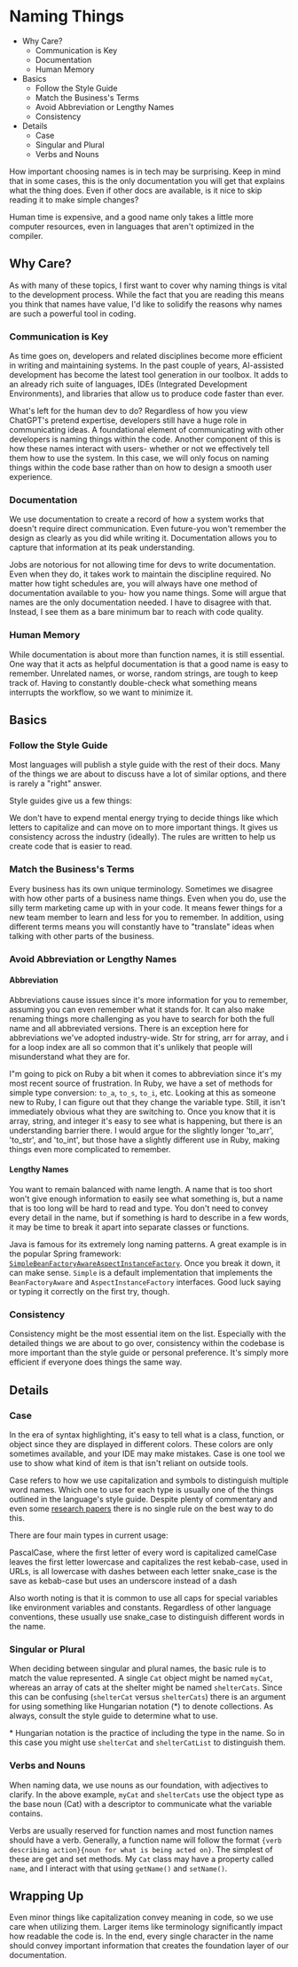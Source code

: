 # Naming Things

- Why Care?
  - Communication is Key
  - Documentation
  - Human Memory
- Basics
  - Follow the Style Guide
  - Match the Business's Terms
  - Avoid Abbreviation or Lengthy Names
  - Consistency
- Details
  - Case
  - Singular and Plural
  - Verbs and Nouns

How important choosing names is in tech may be surprising. Keep in mind that in some cases, this is the only documentation you will get that explains what the thing does. Even if other docs are available, is it nice to skip reading it to make simple changes?

Human time is expensive, and a good name only takes a little more computer resources, even in languages that aren't optimized in the compiler.

## Why Care?

As with many of these topics, I first want to cover why naming things is vital to the development process. While the fact that you are reading this means you think that names have value, I'd like to solidify the reasons why names are such a powerful tool in coding.

### Communication is Key

As time goes on, developers and related disciplines become more efficient in writing and maintaining systems. In the past couple of years, AI-assisted development has become the latest tool generation in our toolbox. It adds to an already rich suite of languages, IDEs (Integrated Development Environments), and libraries that allow us to produce code faster than ever.

What's left for the human dev to do? Regardless of how you view ChatGPT's pretend expertise, developers still have a huge role in communicating ideas. A foundational element of communicating with other developers is naming things within the code. Another component of this is how these names interact with users- whether or not we effectively tell them how to use the system. In this case, we will only focus on naming things within the code base rather than on how to design a smooth user experience.

### Documentation

We use documentation to create a record of how a system works that doesn't require direct communication. Even future-you won't remember the design as clearly as you did while writing it. Documentation allows you to capture that information at its peak understanding.

Jobs are notorious for not allowing time for devs to write documentation. Even when they do, it takes work to maintain the discipline required. No matter how tight schedules are, you will always have one method of documentation available to you- how you name things. Some will argue that names are the only documentation needed. I have to disagree with that. Instead, I see them as a bare minimum bar to reach with code quality.

### Human Memory

While documentation is about more than function names, it is still essential. One way that it acts as helpful documentation is that a good name is easy to remember. Unrelated names, or worse, random strings, are tough to keep track of. Having to constantly double-check what something means interrupts the workflow, so we want to minimize it.

## Basics

### Follow the Style Guide

Most languages will publish a style guide with the rest of their docs. Many of the things we are about to discuss have a lot of similar options, and there is rarely a "right" answer.

Style guides give us a few things:

We don't have to expend mental energy trying to decide things like which letters to capitalize and can move on to more important things.
It gives us consistency across the industry (ideally).
The rules are written to help us create code that is easier to read.

### Match the Business's Terms

Every business has its own unique terminology. Sometimes we disagree with how other parts of a business name things. Even when you do, use the silly term marketing came up with in your code. It means fewer things for a new team member to learn and less for you to remember. In addition, using different terms means you will constantly have to "translate" ideas when talking with other parts of the business.

### Avoid Abbreviation or Lengthy Names

#### Abbreviation

Abbreviations cause issues since it's more information for you to remember, assuming you can even remember what it stands for. It can also make renaming things more challenging as you have to search for both the full name and all abbreviated versions. There is an exception here for abbreviations we've adopted industry-wide. Str for string, arr for array, and i for a loop index are all so common that it's unlikely that people will misunderstand what they are for.

I"m going to pick on Ruby a bit when it comes to abbreviation since it's my most recent source of frustration. In Ruby, we have a set of methods for simple type conversion: `to_a`, `to_s`, `to_i`, etc. Looking at this as someone new to Ruby, I can figure out that they change the variable type. Still, it isn't immediately obvious what they are switching to. Once you know that it is array, string, and integer it's easy to see what is happening, but there is an understanding barrier there. I would argue for the slightly longer 'to_arr', 'to_str', and 'to_int', but those have a slightly different use in Ruby, making things even more complicated to remember.

#### Lengthy Names

You want to remain balanced with name length. A name that is too short won't give enough information to easily see what something is, but a name that is too long will be hard to read and type. You don't need to convey every detail in the name, but if something is hard to describe in a few words, it may be time to break it apart into separate classes or functions.

Java is famous for its extremely long naming patterns. A great example is in the popular Spring framework: [`SimpleBeanFactoryAwareAspectInstanceFactory`](https://docs.spring.io/spring-framework/docs/current/javadoc-api/org/springframework/aop/config/SimpleBeanFactoryAwareAspectInstanceFactory.html). Once you break it down, it can make sense. `Simple` is a default implementation that implements the `BeanFactoryAware` and `AspectInstanceFactory` interfaces. Good luck saying or typing it correctly on the first try, though.

### Consistency

Consistency might be the most essential item on the list. Especially with the detailed things we are about to go over, consistency within the codebase is more important than the style guide or personal preference. It's simply more efficient if everyone does things the same way.

## Details

### Case

In the era of syntax highlighting, it's easy to tell what is a class, function, or object since they are displayed in different colors. These colors are only sometimes available, and your IDE may make mistakes. Case is one tool we use to show what kind of item is that isn't reliant on outside tools.

Case refers to how we use capitalization and symbols to distinguish multiple word names. Which one to use for each type is usually one of the things outlined in the language's style guide. Despite plenty of commentary and even some [research papers](http://www.cs.loyola.edu/~binkley/papers/icpc09-clouds.pdf) there is no single rule on the best way to do this.

There are four main types in current usage:

PascalCase, where the first letter of every word is capitalized
camelCase leaves the first letter lowercase and capitalizes the rest
kebab-case, used in URLs, is all lowercase with dashes between each letter
snake_case is the save as kebab-case but uses an underscore instead of a dash

Also worth noting is that it is common to use all caps for special variables like environment variables and constants. Regardless of other language conventions, these usually use snake_case to distinguish different words in the name.

### Singular or Plural

When deciding between singular and plural names, the basic rule is to match the value represented. A single `Cat` object might be named `myCat`, whereas an array of cats at the shelter might be named `shelterCats`. Since this can be confusing (`shelterCat` versus `shelterCats`) there is an argument for using something like Hungarian notation (*) to denote collections. As always, consult the style guide to determine what to use.

\* Hungarian notation is the practice of including the type in the name. So in this case you might use `shelterCat` and `shelterCatList` to distinguish them.

### Verbs and Nouns

When naming data, we use nouns as our foundation, with adjectives to clarify. In the above example, `myCat` and `shelterCats` use the object type as the base noun (Cat) with a descriptor to communicate what the variable contains.

Verbs are usually reserved for function names and most function names should have a verb. Generally, a function name will follow the format `{verb describing action}{noun for what is being acted on}`. The simplest of these are get and set methods. My `Cat` class may have a property called `name`, and I interact with that using `getName()` and `setName()`.

## Wrapping Up

Even minor things like capitalization convey meaning in code, so we use care when utilizing them. Larger items like terminology significantly impact how readable the code is. In the end, every single character in the name should convey important information that creates the foundation layer of our documentation.
